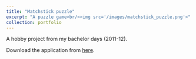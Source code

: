 ```yaml
---
title: "Matchstick puzzle"
excerpt: "A puzzle game<br/><img src='/images/matchstick_puzzle.png'>"
collection: portfolio
---
```


A hobby project from my bachelor days (2011-12). 

Download the application from [here](https://github.com/somnath3112/matchstick_puzzle).
